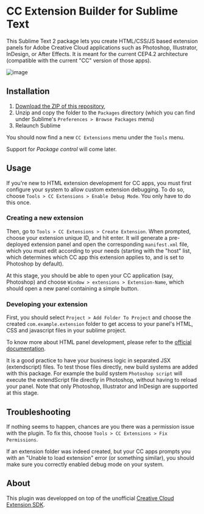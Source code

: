 # CC Extension Builder for Sublime Text

This Sublime Text 2 package lets you create HTML/CSS/JS based extension panels for Adobe Creative Cloud applications such as Photoshop, Illustrator, InDesign, or After Effects. It is meant for the current CEP4.2 architecture (compatible with the current "CC" version of those apps).


![image](assets/screenshot.png)


## Installation


1. [Download the ZIP of this repository](https://github.com/davidderaedt/CC-Extension-Builder-for-Sublime-Text/archive/master.zip), 
2. Unzip and copy the folder to the `Packages` directory (which you can find under Sublime's `Preferences > Browse Packages` menu)
3. Relaunch Sublime

You should now find a new `CC Extensions` menu under the `Tools` menu.

Support for *Package control* will come later.


## Usage

If you're new to HTML extension development for CC apps, you must first configure your system to allow custom extension debugging. To do so, choose `Tools > CC Extensions > Enable Debug Mode`. You only have to do this once.

### Creating a new extension

Then, go to `Tools > CC Extensions > Create Extension`. When prompted, choose your extension unique ID, and hit enter. It will generate a pre-deployed extension panel and open the corresponding `manifest.xml` file, which you must edit according to your needs (starting with the "host" list, which determines which CC app this extension applies to, and is set to Photoshop by default).

At this stage, you should be able to open your CC application (say, Photoshop) and choose `Window > extensions > Extension-Name`, which should open a new panel containing a simple button.

### Developing your extension

First, you should select `Project > Add Folder To Project` and choose the created `com.example.extension` folder to get access to your panel's HTML, CSS and javascript files in your sublime project.

To know more about HTML panel development, please refer to the [official documentation](http://wwwimages.adobe.com/content/dam/Adobe/en/devnet/cs-extension-builder/pdfs/CC_Extension_SDK.pdf).

It is a good practice to have your business logic in separated JSX (extendscript) files. To test those files directly, new build systems are added with this package. For example the build system `Photoshop script` will execute the extendScript file directly in Photoshop, without having to reload your panel. Note that only Photoshop, Illustrator and InDesign are supported at this stage.


## Troubleshooting

If nothing seems to happen, chances are you there was a permission issue with the plugin. To fix this, choose `Tools > CC Extensions > Fix Permissions`.

If an extension folder was indeed created, but your CC apps prompts you with an "Unable to load extension" error (or something similar), you should make sure you correctly enabled debug mode on your system.


## About

This plugin was developped on top of the unofficial [Creative Cloud Extension SDK](https://github.com/davidderaedt/CC-EXT-SDK).
